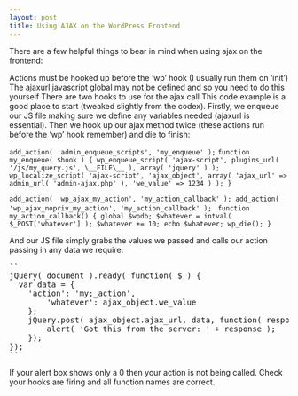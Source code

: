 ```yaml
---
layout: post
title: Using AJAX on the WordPress Frontend
---
```


There are a few helpful things to bear in mind when using ajax on the frontend:

Actions must be hooked up before the ‘wp’ hook (I usually run them on ‘init’)
The ajaxurl javascript global may not be defined and so you need to do this yourself
There are two hooks to use for the ajax call
This code example is a good place to start (tweaked slightly from the codex). Firstly, we enqueue our JS file making sure we define any variables needed (ajaxurl is essential). Then we hook up our ajax method twice (these actions run before the ‘wp’ hook remember) and die to finish:

``add_action( 'admin_enqueue_scripts', 'my_enqueue' );``
``
function my_enqueue( $hook ) {
  wp_enqueue_script( 'ajax-script', plugins_url( '/js/my_query.js', \__FILE\__ ), array( 'jquery' ) );
  wp_localize_script( 'ajax-script', 'ajax_object',
    array( 'ajax_url' => admin_url( 'admin-ajax.php' ), 'we_value' => 1234 )
  );
}
``

``
add_action( 'wp_ajax_my_action', 'my_action_callback' );
add_action( 'wp_ajax_nopriv_my_action', 'my_action_callback' );
``
``
function my_action_callback() {
  global $wpdb;
  $whatever = intval( $_POST['whatever'] );
  $whatever += 10;
  echo $whatever;
  wp_die();
}``

And our JS file simply grabs the values we passed and calls our action passing in any data we require:
<pre>
``
jQuery( document ).ready( function( $ ) {
  var data = {
    'action': 'my;_action',
		'whatever': ajax_object.we_value
	};
	jQuery.post( ajax_object.ajax_url, data, function( response ) {
		alert( 'Got this from the server: ' + response );
	});
});
``</pre>

If your alert box shows only a 0 then your action is not being called. Check your hooks are firing and all function names are correct.
